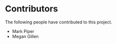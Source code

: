 # Contributors

The following people have contributed to this project.

* Mark Piper
* Megan Gillen
